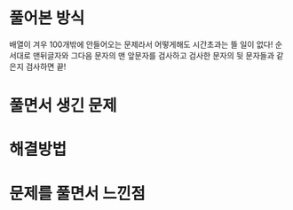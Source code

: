 # 풀어본 방식

배열이 겨우 100개밖에 안들어오는 문제라서 어떻게해도 시간초과는 뜰 일이 없다!
순서대로 맨뒤글자와 그다음 문자의 맨 앞문자를 검사하고 검사한 문자의 뒷 문자들과 같은지 검사하면 끝!

# 풀면서 생긴 문제

# 해결방법

# 문제를 풀면서 느낀점

